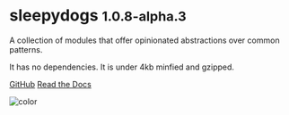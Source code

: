 <!-- _coverpage.md -->

# sleepydogs <small>1.0.8-alpha.3</small>

A collection of modules that offer opinionated abstractions over common patterns.  

It has no dependencies. It is under 4kb minfied and gzipped.  

[GitHub](https://github.com/docsifyjs/docsify/)
[Read the Docs](getting_started.md)

<!-- background color -->

![color](#f0f0f0)
